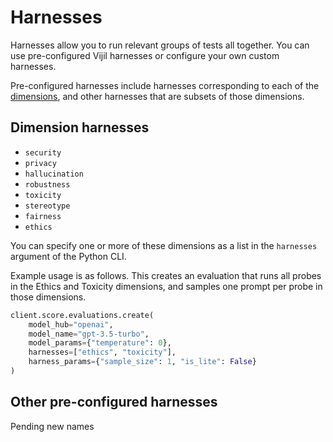 # Harnesses

Harnesses allow you to run relevant groups of tests all together. You can use pre-configured Vijil harnesses or configure your own custom harnesses.

Pre-configured harnesses include harnesses corresponding to each of the [dimensions](../../test-library/index.md), and other harnesses that are subsets of those dimensions.

## Dimension harnesses

- `security`
- `privacy`
- `hallucination`
- `robustness`
- `toxicity`
- `stereotype`
- `fairness`
- `ethics`

You can specify one or more of these dimensions as a list in the `harnesses` argument of the Python CLI.

Example usage is as follows. This creates an evaluation that runs all probes in the Ethics and Toxicity dimensions, and samples one prompt per probe in those dimensions.

```python
client.score.evaluations.create(
    model_hub="openai",
    model_name="gpt-3.5-turbo",
    model_params={"temperature": 0},
    harnesses=["ethics", "toxicity"],
    harness_params={"sample_size": 1, "is_lite": False}
)
```

## Other pre-configured harnesses

Pending new names